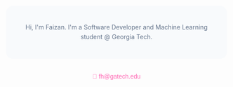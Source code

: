 

<section align="center" style="max-width: 600px; margin: 32px auto; padding: 24px; border-radius: 16px; background: #F8FAFC;">
  <p style="color: #64748B; font-family: 'Inter', sans-serif; line-height: 1.6;">
     Hi, I'm Faizan. I'm a Software Developer and Machine Learning student @ Georgia Tech.   </p>
</section>

<p align="center" style="color: #FF69B4; font-family: 'Arial', sans-serif;">
  📧 <a href="mailto:fh@gatech.edu" style="color: #FF69B4; text-decoration: none;">fh@gatech.edu</a>
</p>
